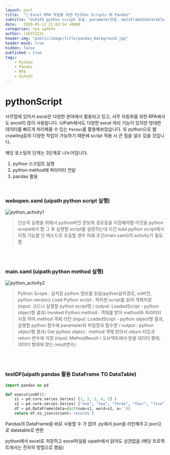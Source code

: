 ```yaml
---
layout: post
title:  "🐍 Excel RPA 작업을 위한 Python Scripts 와 Pandas"
subtitle: "UiPath python script 호출, parameter전달, dataframe2datatable" 
date:   2020-05-12 21:03:54 +0900
categories: rpa update
author: labft3231
header-img: "public/image/title/pandas_background.jpg"
header-mask: true
hidden: false
published : true
tags:
    - Python
    - Pandas
    - RPA
    - UiPath
---
```



# pythonScript

사무업에 있어서 excel은 다양한 분야에서 활용되고 있고, 사무 자동화를 위한 RPA에서도 excel이 많이 사용됩니다.
UiPath에서도 다양한 excel 처리 기능이 있지만 방대한 데이터를 빠르게 처리해줄 수 있는 `Pandas`를 활용해보았습니다. 
또 python으로 웹 crawling등의 다양한 작업이 가능하기 때문에 script 적용 시 큰 힘을 낼수 있을 것입니다.

해당 포스팅의 단계는 3단계로 나누어집니다.
1. python 스크립트 실행
2. python method에 파라미터 전달
3. pandas 활용

<br>

### webopen.xaml (uipath python script 실행)

![python_activity1](https://github.com/labft3231/labft3231.github.io/blob/master/public/posts/pandas0.JPG?raw=true)



> 단순히 실행을 위해서 python버전 정보와 경로등을 지정해야함 이것을 python scope에서 함
> 그 후 실행할 script를 설정하는데 이건 load python script에서 지정 가능함
> 단 메소드로 호출할 경우 아래 조건(main.xaml)의 activity가 필요함

<br>
<br>

### main.xaml (uipath python method 실행)


![python_activity2](https://github.com/labft3231/labft3231.github.io/blob/master/public/posts/pandas1.JPG?raw=true)


> Python Scope : 설치된 python 정보를 읽음(python설치경로, os버전, python version)
> Load Python script : 파이썬 script를 읽어 객체저장 (input: 코드나 실행할 python script명 / output: LoadedScript - python object형 결과)
> Invoked Python method : 객체를 받아 method와 파라미터 지정 하여 method 객체 리턴 (input: LoadedScript - python object형 결과, 실행할 python 함수에 parameter와 파일명과 함수명 / output : python object형 결과)
> Get python object : method 객체 받아서 return 타입과 return 변수에 지정 (input: MethodResult / 오브젝트에서 받을 데이터 형태, 데이터 형태에 맞는 result변수)


<br>
<br>

### testDF(uipath pandas 활용 DataFrame TO DataTable)

```python
import pandas as pd

def executionDF():
    s1 = pd.core.series.Series( [1, 2, 3, 4, 5] )
    s2 = pd.core.series.Series( ["one", "two", "three", "four", "five", "six", "seven"])
    df = pd.DataFrame(data=dict(num=s1, word=s2, a=''))
    return df.to_json(orient='records')

```


Pandas의 DataFrame을 바로 사용할 수 가 없어 .py에서 json을 리턴해주고 json으로 datatable로 변환

python에서 excel로 저장하고 excel파일을 uipath에서 읽어도 상관없음
(해당 프로젝트에서는 전자의 방법으로 했음)


<!-- <https://github.com/labft3231/pythonScript> 👈 "🐍 Python Scripts AND Pandas Basic / UiPath에서 Pandas를 활용한 excel 데이터 조작입니다." -->